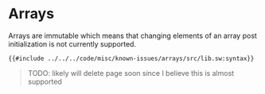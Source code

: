 # Arrays

Arrays are immutable which means that changing elements of an array post initialization is not currently supported.

```sway
{{#include ../../../code/misc/known-issues/arrays/src/lib.sw:syntax}}
```

> TODO: likely will delete page soon since I believe this is almost supported
